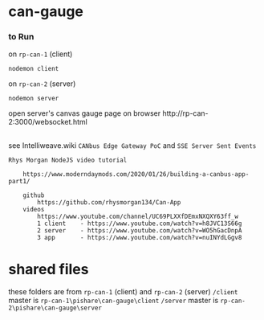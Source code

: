 # can-gauge

### to Run 
on `rp-can-1` (client)

    nodemon client

on `rp-can-2` (server)

    nodemon server

open server's canvas gauge page on browser 
http://rp-can-2:3000/websocket.html

## 

see Intelliweave.wiki `CANbus Edge Gateway PoC` and `SSE Server Sent Events`

    Rhys Morgan NodeJS video tutorial
        
        https://www.moderndaymods.com/2020/01/26/building-a-canbus-app-part1/
        
        github
            https://github.com/rhysmorgan134/Can-App
        videos
            https://www.youtube.com/channel/UC69PLXXfDEmxNXQXY63ff_w
            1 client    - https://www.youtube.com/watch?v=h8JVC13S66g
            2 server    - https://www.youtube.com/watch?v=WO5hGacDnpA
            3 app       - https://www.youtube.com/watch?v=nuINYdLGgv8

# shared files
these folders are from `rp-can-1` (client) and `rp-can-2` (server)
    `/client` master is `rp-can-1\pishare\can-gauge\client`
    `/server` master is `rp-can-2\pishare\can-gauge\server`
